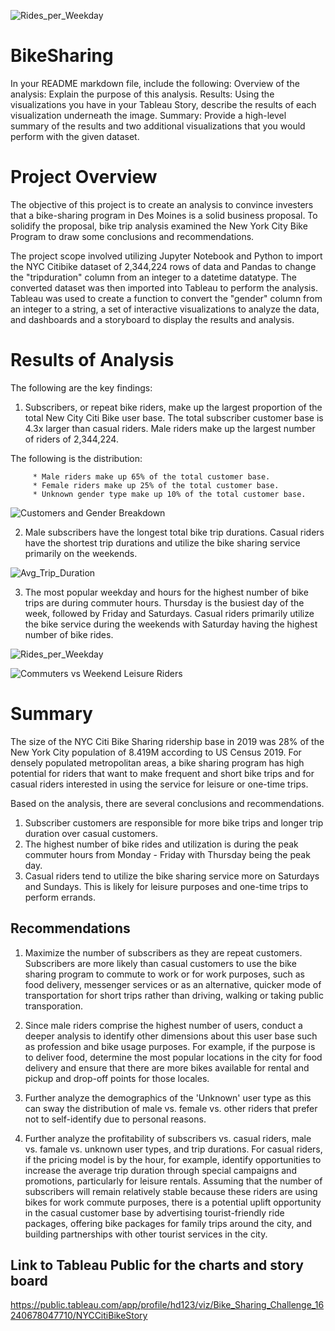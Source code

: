 ![Rides_per_Weekday](https://user-images.githubusercontent.com/80140082/122685596-33a0c680-d1c1-11eb-95a6-1512ef3007ce.png)
# BikeSharing

In your README markdown file, include the following:
Overview of the analysis: Explain the purpose of this analysis.
Results: Using the visualizations you have in your Tableau Story, describe the results of each visualization underneath the image.
Summary: Provide a high-level summary of the results and two additional visualizations that you would perform with the given dataset.

# Project Overview
The objective of this project is to create an analysis to convince investers that a bike-sharing program in Des Moines is a solid business proposal. To solidify the proposal, bike trip analysis examined the New York City Bike Program to draw some conclusions and recommendations.

The project scope involved utilizing Jupyter Notebook and Python to import the NYC Citibike dataset of 2,344,224 rows of data and Pandas to change the "tripduration" column from an integer to a datetime datatype. The converted dataset was then imported into Tableau to perform the analysis. Tableau was used to create a function to convert the "gender" column from an integer to a string, a set of interactive visualizations to analyze the data, and dashboards and a storyboard to display the results and analysis.

# Results of Analysis
The following are the key findings:

1) Subscribers, or repeat bike riders, make up the largest proportion of the total New City Citi Bike user base. The total subscriber customer base is 4.3x larger than casual riders. Male riders make up the largest number of riders of 2,344,224. 

The following is the distribution:

         * Male riders make up 65% of the total customer base.
         * Female riders make up 25% of the total customer base.
         * Unknown gender type make up 10% of the total customer base.

![Customers and Gender Breakdown](https://user-images.githubusercontent.com/80140082/122685140-77460100-d1be-11eb-8ae0-6e6e8d058ae7.png)


2) Male subscribers have the longest total bike trip durations. Casual riders have the shortest trip durations and utilize the bike sharing service primarily on the weekends. 

![Avg_Trip_Duration](https://user-images.githubusercontent.com/80140082/122685481-757d3d00-d1c0-11eb-8241-fa2ecb10d98a.png)


3) The most popular weekday and hours for the highest number of bike trips are during commuter hours. Thursday is the busiest day of the week, followed by Friday and Saturdays. Casual riders primarily utilize the bike service during the weekends with Saturday having the highest number of bike rides. 

![Rides_per_Weekday](https://user-images.githubusercontent.com/80140082/122685600-3dc2c500-d1c1-11eb-97b5-3ad98c60fbb5.png)

![Commuters vs  Weekend Leisure Riders](https://user-images.githubusercontent.com/80140082/122685606-474c2d00-d1c1-11eb-8bea-8e5cbf910720.png)



# Summary
The size of the NYC Citi Bike Sharing ridership base in 2019 was 28% of the New York City population of 8.419M according to US Census 2019. For densely populated metropolitan areas, a bike sharing program has high potential for riders that want to make frequent and short bike trips and for casual riders interested in using the service for leisure or one-time trips.

Based on the analysis, there are several conclusions and recommendations.

1) Subscriber customers are responsible for more bike trips and longer trip duration over casual customers.
2) The highest number of bike rides and utilization is during the peak commuter hours from Monday - Friday with Thursday being the peak day.
3) Casual riders tend to utilize the bike sharing service more on Saturdays and Sundays. This is likely for leisure purposes and one-time trips to perform errands.

## Recommendations
1) Maximize the number of subscribers as they are repeat customers. Subscribers are more likely than casual customers to use the bike sharing program to commute to work or for work purposes, such as food delivery, messenger services or as an alternative, quicker mode of transportation for short trips rather than driving, walking or taking public transporation.

2) Since male riders comprise the highest number of users, conduct a deeper analysis to identify other dimensions about this user base such as profession and bike usage purposes. For example, if the purpose is to deliver food, determine the most popular locations in the city for food delivery and ensure that there are more bikes available for rental and pickup and drop-off points for those locales.

3) Further analyze the demographics of the 'Unknown' user type as this can sway the distribution of male vs. female vs. other riders that prefer not to self-identify due to personal reasons. 

4) Further analyze the profitability of subscribers vs. casual riders, male vs. famale vs. unknown user types, and trip durations. For casual riders, if the pricing model is by the hour, for example, identify opportunities to increase the average trip duration through special campaigns and promotions, particularly for leisure rentals. Assuming that the number of subscribers will remain relatively stable because these riders are using bikes for work commute purposes, there is a potential uplift opportunity in the casual customer base by advertising tourist-friendly ride packages, offering bike packages for family trips around the city, and building partnerships with other tourist services in the city.


## Link to Tableau Public for the charts and story board
https://public.tableau.com/app/profile/hd123/viz/Bike_Sharing_Challenge_16240678047710/NYCCitiBikeStory
